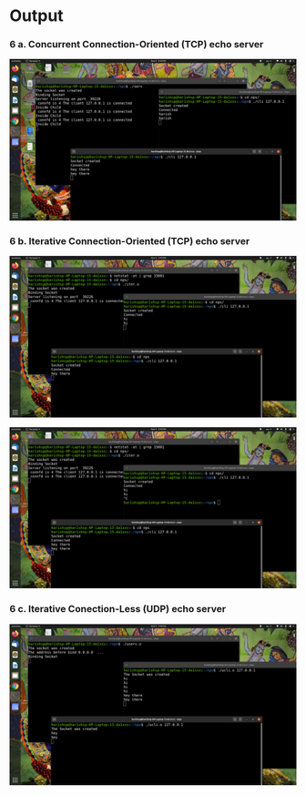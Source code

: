 # Output
### 6 a. Concurrent Connection-Oriented (TCP) echo server 
![](https://github.com/harishsanjaykumarpukale/NPS-LAB-PROGRAMS/blob/main/6-prg/Screenshot%20from%202020-11-04%2015-56-03.png)

### 6 b. Iterative Connection-Oriented (TCP) echo server 
![](https://github.com/harishsanjaykumarpukale/NPS-LAB-PROGRAMS/blob/main/6-prg/Screenshot%20from%202020-11-04%2015-44-20.png)

![](https://github.com/harishsanjaykumarpukale/NPS-LAB-PROGRAMS/blob/main/6-prg/Screenshot%20from%202020-11-04%2015-44-33.png)


### 6 c. Iterative Conection-Less (UDP) echo server
![](https://github.com/harishsanjaykumarpukale/NPS-LAB-PROGRAMS/blob/main/6-prg/Screenshot%20from%202020-11-04%2015-49-09.png)

